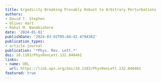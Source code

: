 ```yaml
---
title: Ergodicity Breaking Provably Robust to Arbitrary Perturbations
authors:
- David T. Stephen
- Oliver Hart
- Rahul M. Nandkishore
date: '2024-01-01'
publishDate: '2024-03-02T05:04:42.479436Z'
publication_types:
- article-journal
publication: '*Phys. Rev. Lett.*'
doi: 10.1103/PhysRevLett.132.040401
links:
- name: URL
  url: https://link.aps.org/doi/10.1103/PhysRevLett.132.040401
featured: true
---
```

